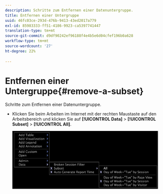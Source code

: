 ```yaml
---
description: Schritte zum Entfernen einer Datenuntergruppe.
title: Entfernen einer Untergruppe
uuid: 46fc03ce-293d-476b-9413-43ed2017a779
exl-id: 85983333-ff51-4186-9923-ca5397741447
translation-type: tm+mt
source-git-commit: d9df90242ef96188f4e4b5e6d04cfef196b0a628
workflow-type: tm+mt
source-wordcount: '27'
ht-degree: 22%

---
```


# Entfernen einer Untergruppe{#remove-a-subset}

Schritte zum Entfernen einer Datenuntergruppe.

* Klicken Sie beim Arbeiten im Internet mit der rechten Maustaste auf den Arbeitsbereich und klicken Sie auf **[!UICONTROL Data]** > **[!UICONTROL Subset]** > **[!UICONTROL All]**.

   ![](assets/mnu_Subset_All.png)

